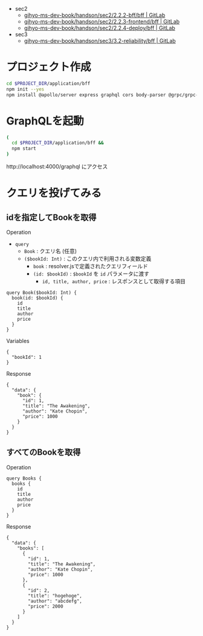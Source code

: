 - sec2
  - [gihyo-ms-dev-book/handson/sec2/2.2.2-bff/bff | GitLab](https://gitlab.com/gihyo-ms-dev-book/handson/sec2/2.2.2-bff/bff)
  - [gihyo-ms-dev-book/handson/sec2/2.2.3-frontend/bff | GitLab](https://gitlab.com/gihyo-ms-dev-book/handson/sec2/2.2.3-frontend/bff)
  - [gihyo-ms-dev-book/handson/sec2/2.2.4-deploy/bff | GitLab](https://gitlab.com/gihyo-ms-dev-book/handson/sec2/2.2.4-deploy/bff)
- sec3
  - [gihyo-ms-dev-book/handson/sec3/3.2-reliability/bff | GitLab](https://gitlab.com/gihyo-ms-dev-book/handson/sec3/3.2-reliability/bff)

# プロジェクト作成

```bash
cd $PROJECT_DIR/application/bff
npm init --yes
npm install @apollo/server express graphql cors body-parser @grpc/grpc-js @grpc/proto-loader
```

# GraphQLを起動

```bash
(
  cd $PROJECT_DIR/application/bff &&
  npm start
)
```

http://localhost:4000/graphql にアクセス


# クエリを投げてみる

## idを指定してBookを取得

Operation

- `query`
  - `Book` : クエリ名 (任意)
  - `($bookId: Int)` : このクエリ内で利用される変数定義
    - `book` : resolver.jsで定義されたクエリフィールド
    - `(id: $bookId)` : `$bookId` を `id` パラメータに渡す
      - `id, title, author, price` : レスポンスとして取得する項目

```
query Book($bookId: Int) {
  book(id: $bookId) {
    id
    title
    author
    price
  }
}
```

Variables

```
{
  "bookId": 1
}
```

Response


```
{
  "data": {
    "book": {
      "id": 1,
      "title": "The Awakening",
      "author": "Kate Chopin",
      "price": 1000
    }
  }
}
```


## すべてのBookを取得


Operation

```
query Books {
  books {
    id
    title
    author
    price
  }
}
```

Response


```
{
  "data": {
    "books": [
      {
        "id": 1,
        "title": "The Awakening",
        "author": "Kate Chopin",
        "price": 1000
      },
      {
        "id": 2,
        "title": "hogehoge",
        "author": "abcdefg",
        "price": 2000
      }
    ]
  }
}
```